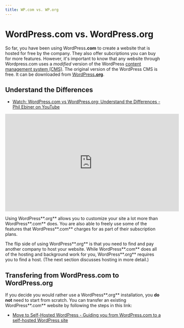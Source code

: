```yaml
---
title: WP.com vs. WP.org
---
```


# WordPress.com vs. WordPress.org

So far, you have been using WordPress<strong>.com</strong> to create a website that is hosted for free by the company. They also offer subcriptions you can buy for more features. However, it's important to know that any website through Wordpress.com uses a *modified* version of the WordPress [content management system (CMS)](https://en.wikipedia.org/wiki/Content_management_system). The original version of the WordPress CMS is free. It can be downloaded from <a href="https://wordpress.org/">WordPress<strong>.org</strong></a>.

## Understand the Differences

- [Watch: WordPress.com vs WordPress.org: Understand the Differences - Phil Ebiner on YouTube](https://youtu.be/qx_9YwIibf8)
<iframe width="560" height="315" src="https://www.youtube.com/embed/qx_9YwIibf8" frameborder="0" allow="accelerometer; autoplay; encrypted-media; gyroscope; picture-in-picture" allowfullscreen></iframe>

Using WordPress**.org** allows you to customize your site a lot more than WordPress**.com** does. You are also able to freely use some of the features that WordPress**.com** charges for as part of their subscription plans.

The flip side of using WordPress**.org** is that you need to find and pay another company to host your website. While WordPress**.com** does all of the hosting and background work for you, WordPress**.org** requires you to find a host. (The next section discusses hosting in more detail.)

## Transfering from WordPress.com to WordPress.org

If you decide you would rather use a WordPress**.org** installation, you **do not** need to start from scratch. You can transfer an existing WordPress**.com** website by following the steps in this link:

- [Move to Self-Hosted WordPress - Guiding you from WordPress.com to a self-hosted WordPress site](https://move.wordpress.com/)
